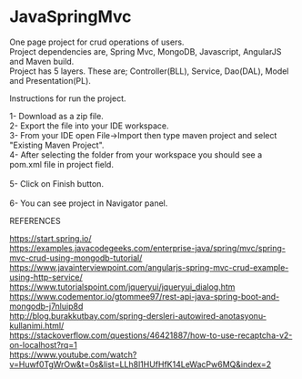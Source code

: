# JavaSpringMvc

One page project for crud operations of users.<br/>
Project dependencies are, Spring Mvc, MongoDB, Javascript, AngularJS and Maven build. <br/>
Project has 5 layers. These are; Controller(BLL), Service, Dao(DAL), Model and Presentation(PL).

Instructions for run the project.

1-	Download as a zip file.                                                                                                                  
2-	Export the file into your IDE workspace.                                                                                                 
3-	From your IDE open File->Import then type maven project and select "Existing Maven Project".																        
4-	After selecting the folder from your workspace you should see a pom.xml file in project field.<br/>                                        																              					
5-	Click on Finish button.	<br/>																																																	                  																																																					 
6-	You can see project in Navigator panel.
<br/>

REFERENCES

https://start.spring.io/<br/>
https://examples.javacodegeeks.com/enterprise-java/spring/mvc/spring-mvc-crud-using-mongodb-tutorial/<br/>
https://www.javainterviewpoint.com/angularjs-spring-mvc-crud-example-using-http-service/<br/>
https://www.tutorialspoint.com/jqueryui/jqueryui_dialog.htm<br/>
https://www.codementor.io/gtommee97/rest-api-java-spring-boot-and-mongodb-j7nluip8d<br/>
http://blog.burakkutbay.com/spring-dersleri-autowired-anotasyonu-kullanimi.html/<br/>
https://stackoverflow.com/questions/46421887/how-to-use-recaptcha-v2-on-localhost?rq=1<br/>
https://www.youtube.com/watch?v=Huwf0TgWrOw&t=0s&list=LLh8l1HUfHfK14LeWacPw6MQ&index=2
